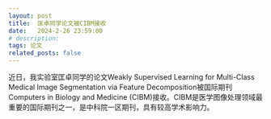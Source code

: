 ```yaml
---
layout: post
title:  匡卓同学论文被CIBM接收
date:   2024-2-26 23:59:00
# description:
tags: 论文
related_posts: false
---
```


近日，我实验室匡卓同学的论文Weakly Supervised Learning for Multi-Class Medical Image Segmentation via Feature Decomposition被国际期刊Computers in Biology and Medicine (CIBM)接收。CIBM是医学图像处理领域最重要的国际期刊之一，是中科院一区期刊，具有较高学术影响力。
